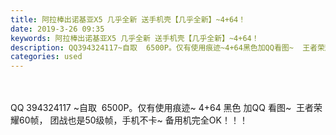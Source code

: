 ```yaml
---
title: 阿拉棒出诺基亚X5 几乎全新 送手机壳【几乎全新】~4+64！
date: 2019-3-26 09:35
keywords: 阿拉棒出诺基亚X5 几乎全新 送手机壳【几乎全新】~4+64！
description: QQ394324117~自取  6500P。仅有使用痕迹~4+64黑色加QQ看图~  王者荣耀60帧，团战也是50级帧，手机不卡~备用机完全OK！！！
categories: used
---
```

<td class="t_f" id="postmessage_3308875">

<br/>
<br/>
QQ 394324117 ~自取  6500P。仅有使用痕迹~ 4+64 黑色 加QQ 看图~  王者荣耀60帧， 团战也是50级帧，手机不卡~ 备用机完全OK！！！<br/>
</td>
